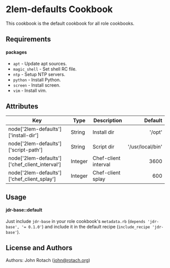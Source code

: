 2lem-defaults Cookbook
======================

This cookbook is the default cookbook for all role cookbooks.

Requirements
------------

#### packages
- `apt` - Update apt sources.
- `magic_shell` - Set shell RC file.
- `ntp` - Setup NTP servers.
- `python` - Install Python.
- `screen` - Install screen.
- `vim` - Install vim.


Attributes
----------

| Key                                           | Type       | Description              | Default          |
| --------------------------------------------- | ---------- | ------------------------ | ----------------:|
| node['2lem-defaults']['install-dir']          | String     | Install dir              |           '/opt' |
| node['2lem-defaults']['script-path']          | String     | Script dir               | '/usr/local/bin' |
| node['2lem-defaults']['chef_client_interval'] | Integer    | Chef-client interval     |             3600 |
| node['2lem-defaults']['chef_client_splay']    | Integer    | Chef-client splay        |              600 |

Usage
-----
#### jdr-base::default

Just include `jdr-base` in your role cookbook's `metadata.rb` (`depends
'jdr-base', '= 0.1.0'`) and include it in the default recipe
(`include_recipe 'jdr-base'`).

License and Authors
-------------------
Authors: John Rotach (john@rotach.org)
